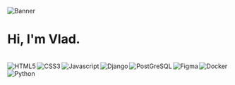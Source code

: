 ![Banner](https://github.com/vkoudela-dev/vkoudela-dev/blob/main/banner2.gif)

# Hi, I'm Vlad.

<br>
<img align="left" alt="HTML5" src="https://img.shields.io/badge/-HTML5-E34F26?style=for-the-badge&labelColor=252525&logo=html5&logoColor=E34F26"/>

<img align="left" alt="CSS3" src="https://img.shields.io/badge/-CSS3-1572B6?style=for-the-badge&labelColor=252525&logo=css3&logoColor=1572B6"/>

<img align="left" alt="Javascript" src="https://img.shields.io/badge/-Javascript-F0DB4F?style=for-the-badge&labelColor=252525&logo=javascript&logoColor=F0DB4F"/>

<img align="left" alt="Django" src="https://img.shields.io/badge/-Django-2baa77?style=for-the-badge&labelColor=252525&logo=django&logoColor=2baa77"/>

<img align="left" alt="PostGreSQL" src="https://img.shields.io/badge/-PostGreSQL-4169E1?style=for-the-badge&labelColor=252525&logo=PostGreSQL&logoColor=4169E1"/>

<img align="left" alt="Figma" src="https://img.shields.io/badge/-Figma-F24E1E?style=for-the-badge&labelColor=252525&logo=figma&logoColor=F24E1E"/>

<img align="left" alt="Docker" src="https://img.shields.io/badge/-Docker-2496ED?style=for-the-badge&labelColor=252525&logo=docker&logoColor=2496ED"/>

<img align="left" alt="Python" src="https://img.shields.io/badge/-Python-3776AB?style=for-the-badge&labelColor=252525&logo=python&logoColor=3776AB"/>
